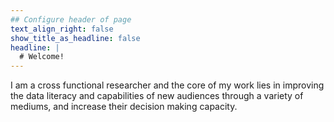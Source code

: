 ```yaml
---
## Configure header of page
text_align_right: false
show_title_as_headline: false
headline: |
  # Welcome!
---
```


<!-- this is a subheadline -->
I am a cross functional researcher and the core of my work lies in improving the data literacy and capabilities of new audiences through a variety of mediums, and increase their decision making capacity.

